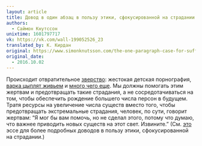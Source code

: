 ```yaml
---
layout: article
title: Довод в один абзац в пользу этики, сфокусированной на страдании
authors:
  - Саймон Кнутссон
unixtime: 1601797717
vk: https://vk.com/wall-199052526_23
translated_by: К. Кирдан
original: https://www.simonknutsson.com/the-one-paragraph-case-for-suffering-focused-ethics
original_date:
  - 2016.10.02
---
```

Происходит отвратительное [зверство](http://reducing-suffering.org/on-the-seriousness-of-suffering/): жестокая детская порнография, [варка цыплят живьем](https://www.washingtonpost.com/politics/usda-plan-to-speed-up-poultry-processing-lines-could-increase-risk-of-bird-abuse/2013/10/29/aeeffe1e-3b2e-11e3-b6a9-da62c264f40e_story.html) и [много чего еще](https://www.simonknutsson.com/the-seriousness-of-suffering-supplement). Мы должны помогать этим жертвам и предотвращать такие страдания, а не сосредотачиваться на том, чтобы обеспечить рождение большего числа персон в будущем. Тратя ресурсы на увеличение числа существ вместо того, чтобы предотвращать экстремальные страдания, человек, по сути, говорит жертвам: “Я мог бы вам помочь, но не сделал этого, потому что думаю, что важнее приводить новых существ на этот свет. Извините.” (См. [это](https://foundational-research.org/the-case-for-suffering-focused-ethics/) эссе для более подробных доводов в пользу этики, сфокусированной на страдании.)